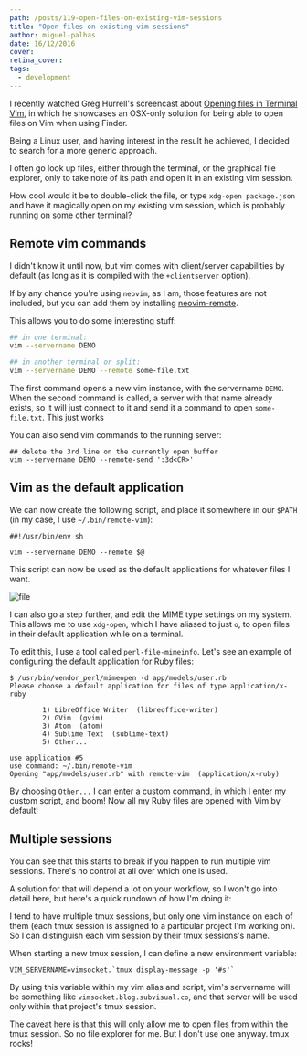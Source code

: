 ```yaml
---
path: /posts/119-open-files-on-existing-vim-sessions
title: "Open files on existing vim sessions"
author: miguel-palhas
date: 16/12/2016
cover: 
retina_cover: 
tags:
  - development
---
```


I recently watched Greg Hurrell's screencast about [Opening files in Terminal Vim](https://www.youtube.com/watch?v=DBUuhvS8nZ8&list=PLwJS-G75vM7kFO-yUkyNphxSIdbi_1NKX&index=45), in which he showcases an OSX-only solution for being able to open files on Vim when using Finder.

Being a Linux user, and having interest in the result he achieved, I decided to search for a more generic approach.

I often go look up files, either through the terminal, or the graphical file explorer, only to take note of its path and open it in an existing vim session.

How cool would it be to double-click the file, or type `xdg-open package.json` and have it magically open on my existing vim session, which is probably running on some other terminal?

## Remote vim commands

I didn't know it until now, but vim comes with client/server capabilities by default (as long as it is compiled with the `+clientserver` option).

If by any chance you're using `neovim`, as I am, those features are not included, but you can add them by installing [neovim-remote](https://github.com/mhinz/neovim-remote).

This allows you to do some interesting stuff:

```bash
## in one terminal:
vim --servername DEMO

## in another terminal or split:
vim --servername DEMO --remote some-file.txt
```

The first command opens a new vim instance, with the servername `DEMO`. When the second command is called, a server with that name already exists, so it will just connect to it and send it a command to open `some-file.txt`. This just works

You can also send vim commands to the running server:

```shell
## delete the 3rd line on the currently open buffer
vim --servername DEMO --remote-send ':3d<CR>'
```
 
## Vim as the default application

We can now create the following script, and place it somewhere in our `$PATH` (in my case, I use `~/.bin/remote-vim`):

```shell
##!/usr/bin/env sh

vim --servername DEMO --remote $@
```

This script can now be used as the default applications for whatever files I want.

![file](https://subvisual.s3.amazonaws.com/blog/post_image/227/original.png)

I can also go a step further, and edit the MIME type settings on my system. This allows me to use `xdg-open`, which I have aliased to just `o`, to open files in their default application while on a terminal.

To edit this, I use a tool called `perl-file-mimeinfo`. Let's see an example of configuring the default application for Ruby files:

```shell
$ /usr/bin/vendor_perl/mimeopen -d app/models/user.rb 
Please choose a default application for files of type application/x-ruby

        1) LibreOffice Writer  (libreoffice-writer)
        2) GVim  (gvim)
        3) Atom  (atom)
        4) Sublime Text  (sublime-text)
        5) Other...

use application #5
use command: ~/.bin/remote-vim
Opening "app/models/user.rb" with remote-vim  (application/x-ruby)
```

By choosing `Other...` I can enter a custom command, in which I enter my custom script, and boom! Now all my Ruby files are opened with Vim by default!

## Multiple sessions

You can see that this starts to break if you happen to run multiple vim sessions. There's no control at all over which one is used.

A solution for that will depend a lot on your workflow, so I won't go into detail here, but here's a quick rundown of how I'm doing it:

I tend to have multiple tmux sessions, but only one vim instance on each of them (each tmux session is assigned to a particular project I'm working on). So I can distinguish each vim session by their tmux sessions's name.

When starting a new tmux session, I can define a new environment variable:

```shell
VIM_SERVERNAME=vimsocket.`tmux display-message -p '#s'`
```

By using this variable within my vim alias and script, vim's servername will be something like `vimsocket.blog.subvisual.co`, and that server will be used only within that project's tmux session.

The caveat here is that this will only allow me to open files from within the tmux session. So no file explorer for me. But I don't use one anyway. tmux rocks!
